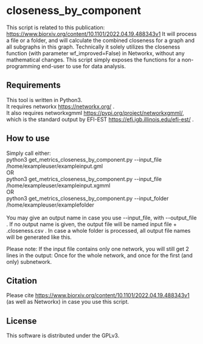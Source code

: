 # closeness_by_component
This script is related to this publication: https://www.biorxiv.org/content/10.1101/2022.04.19.488343v1
It will process a file or a folder, and will calculate the combined closeness for a graph and all subgraphs in this graph.
Technically it solely utilizes the closeness function (with parameter wf_improved=False) in Networkx, without any mathematical changes. This script simply exposes the functions for a non-programming end-user to use for data analysis.

## Requirements
This tool is written in Python3.<br/>
It requires networkx https://networkx.org/ .<br/>
It also requires networkxgmml https://pypi.org/project/networkxgmml/, which is the standard output by EFI-EST https://efi.igb.illinois.edu/efi-est/ .<br/>


## How to use
Simply call either:<br/>
python3 get_metrics_closeness_by_component.py --input_file /home/exampleuser/exampleinput.gml <br/>
OR<br/>
python3 get_metrics_closeness_by_component.py --input_file /home/exampleuser/exampleinput.xgmml<br/>
OR<br/>
python3 get_metrics_closeness_by_component.py --input_folder /home/exampleuser/examplefolder<br/>
<br/>
You may give an output name in case you use --input_file, with --output_file . If no output name is given, the output file will be named input file + .closeness.csv . In case a whole folder is processed, all output file names will be generated like this.

Please note:
If the input file contains only one network, you will still get 2 lines in the output: Once for the whole network, and once for the first (and only) subnetwork.

## Citation
Please cite https://www.biorxiv.org/content/10.1101/2022.04.19.488343v1 (as well as Networkx) in case you use this script.<br/>

## License
This software is distributed under the GPLv3.<br/>
